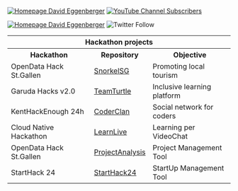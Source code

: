 
<a href="https://www.linkedin.com/in/davideggenbergr/" rel="nofollow">![Homepage David Eggenberger](https://shields.io/badge/-LinkedIn-blue)</a>
<a href="https://www.youtube.com/c/DavidSeesSharp">![YouTube Channel Subscribers](https://img.shields.io/youtube/channel/subscribers/UCjF3nhEiIUdXZ-XIuF_ys1g?style=social)</a>

<a href="https://www.davideggenberger.net">![Homepage David Eggenberger](https://shields.io/badge/-MyStartup-blue)</a>
![Twitter Follow](https://img.shields.io/twitter/follow/DavidEggenbergr?style=social)

<table>
  <tr><th colspan="3">Hackathon projects</th></tr>
  <tr>
    <th>Hackathon</th>
    <th>Repository</th>
    <th>Objective</th>
  </tr>
  <tr>
    <td>OpenData Hack St.Gallen</td>
    <td><a href="https://github.com/DavidEggenberger/HackathonSnorkelSG">SnorkelSG</a></td>
    <td>Promoting local tourism</td>
  </tr>
   <tr>
    <td>Garuda Hacks v2.0</td>
    <td><a href="https://github.com/DavidEggenberger/HackathonTeamTurtle">TeamTurtle</a></td>
    <td>Inclusive learning platform</td>
  </tr>
  <tr>
    <td>KentHackEnough 24h</td>
    <td><a href="https://github.com/DavidEggenberger/HackathonCoderClan">CoderClan</a></td>
    <td>Social network for coders</td>
  </tr>
   <tr>
    <td>Cloud Native Hackathon</td>
    <td><a href="https://github.com/DavidEggenberger/HackathonLearnLive">LearnLive</a></td>
    <td>Learning per VideoChat</td>
  </tr>
  <tr>
    <td>OpenData Hack St.Gallen</td>
    <td><a href="https://github.com/DavidEggenberger/ProjektAnalyseOnline">ProjectAnalysis</a></td>
    <td>Project Management Tool</td>
  </tr>
    <tr>
    <td>StartHack 24</td>
    <td><a href="https://github.com/DavidEggenberger/StartHack24">StartHack24</a></td>
    <td>StartUp Management Tool</td>
  </tr>
</table>

